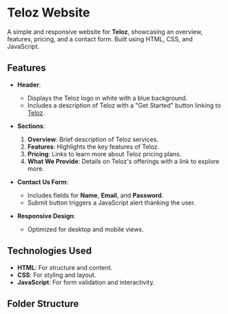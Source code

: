 # Teloz Website

A simple and responsive website for **Teloz**, showcasing an overview, features, pricing, and a contact form. Built using HTML, CSS, and JavaScript.

## Features

- **Header**:
  - Displays the Teloz logo in white with a blue background.
  - Includes a description of Teloz with a "Get Started" button linking to [Teloz](https://www.teloz.com).
  
- **Sections**:
  1. **Overview**: Brief description of Teloz services.
  2. **Features**: Highlights the key features of Teloz.
  3. **Pricing**: Links to learn more about Teloz pricing plans.
  4. **What We Provide**: Details on Teloz's offerings with a link to explore more.

- **Contact Us Form**:
  - Includes fields for **Name**, **Email**, and **Password**.
  - Submit button triggers a JavaScript alert thanking the user.

- **Responsive Design**:
  - Optimized for desktop and mobile views.

## Technologies Used

- **HTML**: For structure and content.
- **CSS**: For styling and layout.
- **JavaScript**: For form validation and interactivity.

## Folder Structure
